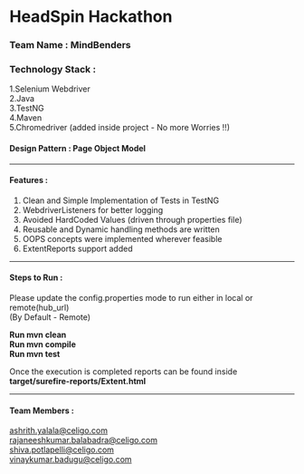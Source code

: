# HeadSpin Hackathon

### Team Name : MindBenders

### Technology Stack :

1.Selenium Webdriver <br>
2.Java <br>
3.TestNG <br>
4.Maven <br>
5.Chromedriver (added inside project - No more Worries !!)

#### Design Pattern : Page Object Model <br>

-----------------
#### Features : <br>

1. Clean and Simple Implementation of Tests in TestNG
2. WebdriverListeners for better logging <br>
3. Avoided HardCoded Values (driven through properties file) <br>
4. Reusable and Dynamic handling methods are written <br>
5. OOPS concepts were implemented wherever feasible <br>
6. ExtentReports support added
-------------

#### Steps to Run :

Please update the config.properties mode to run either in local or remote(hub_url)<br>
(By Default - Remote)

**Run mvn clean** <br>
**Run mvn compile** <br>
**Run mvn test** <br>

Once the execution is completed reports can be found inside **target/surefire-reports/Extent.html**

--------------
#### Team Members :

ashrith.yalala@celigo.com <br>
rajaneeshkumar.balabadra@celigo.com <br>
shiva.potlapelli@celigo.com <br>
vinaykumar.badugu@celigo.com <br>

